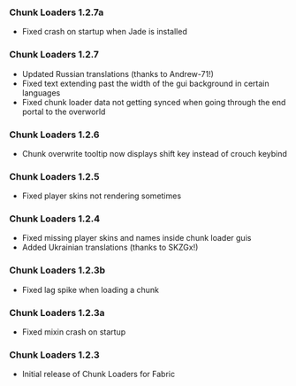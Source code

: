 ### Chunk Loaders 1.2.7a
- Fixed crash on startup when Jade is installed

### Chunk Loaders 1.2.7
- Updated Russian translations (thanks to Andrew-71!)
- Fixed text extending past the width of the gui background in certain languages
- Fixed chunk loader data not getting synced when going through the end portal to the overworld

### Chunk Loaders 1.2.6
- Chunk overwrite tooltip now displays shift key instead of crouch keybind

### Chunk Loaders 1.2.5
- Fixed player skins not rendering sometimes

### Chunk Loaders 1.2.4
- Fixed missing player skins and names inside chunk loader guis
- Added Ukrainian translations (thanks to SKZGx!)

### Chunk Loaders 1.2.3b
- Fixed lag spike when loading a chunk

### Chunk Loaders 1.2.3a
- Fixed mixin crash on startup

### Chunk Loaders 1.2.3
- Initial release of Chunk Loaders for Fabric
